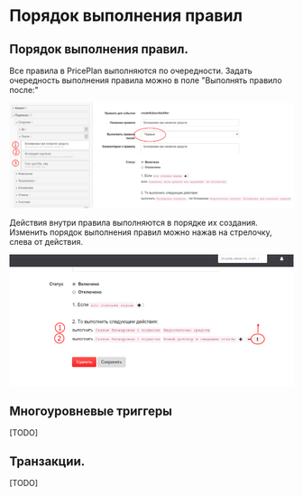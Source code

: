 # Порядок выполнения правил

## Порядок выполнения правил.

Все правила в PricePlan выполняются по очередности. Задать очередность выполнения правила можно в поле "Выполнять правило после:"

![](../../assets/rules_order.png)

Действия внутри правила выполняются в порядке их создания. Изменить порядок выполнения правил можно нажав на стрелочку, слева от действия.

![](../../assets/rule_actions_order.png)

## Многоуровневые триггеры

\[TODO\]

## Транзакции.

\[TODO\]

